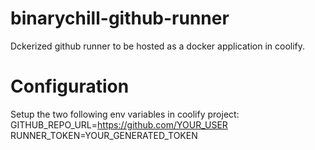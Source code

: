 # binarychill-github-runner
Dckerized github runner to be hosted as a docker application in coolify.

# Configuration
Setup the two following env variables in coolify project:
GITHUB_REPO_URL=https://github.com/YOUR_USER
RUNNER_TOKEN=YOUR_GENERATED_TOKEN
